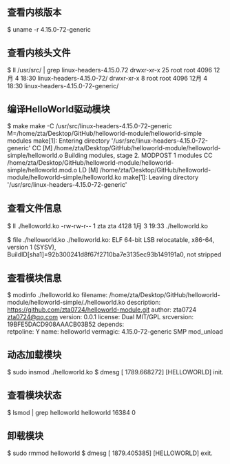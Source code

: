 ## 查看内核版本
$ uname -r
4.15.0-72-generic

## 查看内核头文件
$ ll /usr/src/ | grep linux-headers-4.15.0.72
drwxr-xr-x 25 root root 4096 12月  4 18:30 linux-headers-4.15.0-72/
drwxr-xr-x  8 root root 4096 12月  4 18:30 linux-headers-4.15.0-72-generic/

## 编译HelloWorld驱动模块
$ make
make -C /usr/src/linux-headers-4.15.0-72-generic M=/home/zta/Desktop/GitHub/helloworld-module/helloworld-simple modules
make[1]: Entering directory '/usr/src/linux-headers-4.15.0-72-generic'
  CC [M]  /home/zta/Desktop/GitHub/helloworld-module/helloworld-simple/helloworld.o
  Building modules, stage 2.
  MODPOST 1 modules
  CC      /home/zta/Desktop/GitHub/helloworld-module/helloworld-simple/helloworld.mod.o
  LD [M]  /home/zta/Desktop/GitHub/helloworld-module/helloworld-simple/helloworld.ko
make[1]: Leaving directory '/usr/src/linux-headers-4.15.0-72-generic'

## 查看文件信息
$ ll ./helloworld.ko
-rw-rw-r-- 1 zta zta 4128 1月   3 19:33 ./helloworld.ko

$ file ./helloworld.ko 
./helloworld.ko: ELF 64-bit LSB relocatable, x86-64, version 1 (SYSV), BuildID[sha1]=92b300241d8f67f2710ba7e3135ec93b149191a0, not stripped

## 查看模块信息
$ modinfo ./helloworld.ko 
filename:       /home/zta/Desktop/GitHub/helloworld-module/helloworld-simple/./helloworld.ko
description:    https://github.com/zta0724/helloworld-module.git
author:         zta0724 <zta0724@qq.com>
version:        0.0.1
license:        Dual MIT/GPL
srcversion:     19BFE5DACD908AAACB03B52
depends:        
retpoline:      Y
name:           helloworld
vermagic:       4.15.0-72-generic SMP mod_unload 

## 动态加载模块
$ sudo insmod ./helloworld.ko
$ dmesg
[ 1789.668272] [HELLOWORLD] init.

## 查看模块状态
$ lsmod | grep helloworld
helloworld             16384  0

## 卸载模块
$ sudo rmmod helloworld
$ dmesg
[ 1879.405385] [HELLOWORLD] exit.


